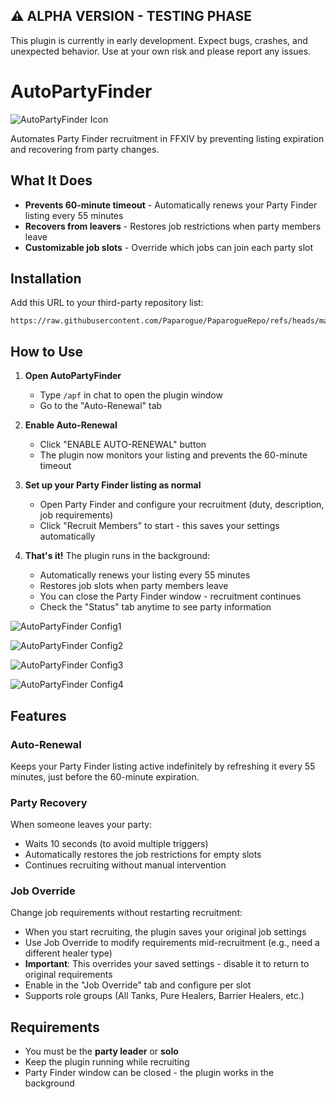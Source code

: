 ## ⚠️ ALPHA VERSION - TESTING PHASE
This plugin is currently in early development. Expect bugs, crashes, and unexpected behavior. Use at your own risk and please report any issues.

# AutoPartyFinder
![AutoPartyFinder Icon](https://raw.github.com/Paparogue/AutoPartyFinder/99fbcb558c4938d80dd29b177fed287c2aa7ef4a/apf.png)

Automates Party Finder recruitment in FFXIV by preventing listing expiration and recovering from party changes.

## What It Does

- **Prevents 60-minute timeout** - Automatically renews your Party Finder listing every 55 minutes
- **Recovers from leavers** - Restores job restrictions when party members leave
- **Customizable job slots** - Override which jobs can join each party slot

## Installation

Add this URL to your third-party repository list:
```
https://raw.githubusercontent.com/Paparogue/PaparogueRepo/refs/heads/main/repo.json
```

## How to Use

1. **Open AutoPartyFinder**
   - Type `/apf` in chat to open the plugin window
   - Go to the "Auto-Renewal" tab

2. **Enable Auto-Renewal**
   - Click "ENABLE AUTO-RENEWAL" button
   - The plugin now monitors your listing and prevents the 60-minute timeout
  
3. **Set up your Party Finder listing as normal**
   - Open Party Finder and configure your recruitment (duty, description, job requirements)
   - Click "Recruit Members" to start - this saves your settings automatically

4. **That's it!** The plugin runs in the background:
   - Automatically renews your listing every 55 minutes
   - Restores job slots when party members leave
   - You can close the Party Finder window - recruitment continues
   - Check the "Status" tab anytime to see party information
     

![AutoPartyFinder Config1](https://raw.github.com/Paparogue/AutoPartyFinder/595d3141615b94c9a0f0a370365dd85fa689af28/Images/UI_1.png)

![AutoPartyFinder Config2](https://raw.github.com/Paparogue/AutoPartyFinder/595d3141615b94c9a0f0a370365dd85fa689af28/Images/UI_2.png)

![AutoPartyFinder Config3](https://raw.github.com/Paparogue/AutoPartyFinder/595d3141615b94c9a0f0a370365dd85fa689af28/Images/UI_3.png)

![AutoPartyFinder Config4](https://raw.github.com/Paparogue/AutoPartyFinder/595d3141615b94c9a0f0a370365dd85fa689af28/Images/UI_4.png)

## Features

### Auto-Renewal
Keeps your Party Finder listing active indefinitely by refreshing it every 55 minutes, just before the 60-minute expiration.

### Party Recovery
When someone leaves your party:
- Waits 10 seconds (to avoid multiple triggers)
- Automatically restores the job restrictions for empty slots
- Continues recruiting without manual intervention

### Job Override
Change job requirements without restarting recruitment:
- When you start recruiting, the plugin saves your original job settings
- Use Job Override to modify requirements mid-recruitment (e.g., need a different healer type)
- **Important**: This overrides your saved settings - disable it to return to original requirements
- Enable in the "Job Override" tab and configure per slot
- Supports role groups (All Tanks, Pure Healers, Barrier Healers, etc.)

## Requirements

- You must be the **party leader** or **solo**
- Keep the plugin running while recruiting
- Party Finder window can be closed - the plugin works in the background
